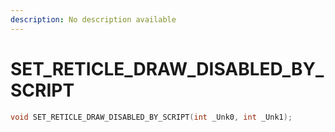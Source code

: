 ```yaml
---
description: No description available 
---
```


# SET_RETICLE_DRAW_DISABLED_BY_SCRIPT

```cpp
void SET_RETICLE_DRAW_DISABLED_BY_SCRIPT(int _Unk0, int _Unk1);
```
